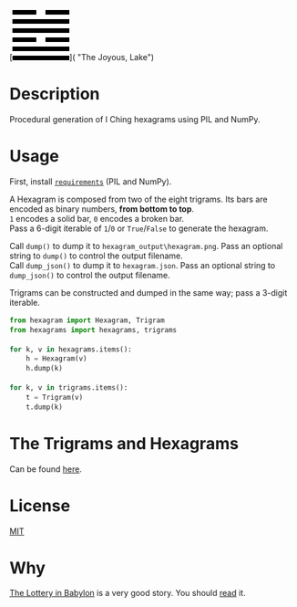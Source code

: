 [![Tui](Tui.png)]( "The Joyous, Lake")

# Description
Procedural generation of I Ching hexagrams using PIL and NumPy.

# Usage
First, install [`requirements`](requirements.txt) (PIL and NumPy).  

A Hexagram is composed from two of the eight trigrams. Its bars are encoded as binary numbers, **from bottom to top**.  
`1` encodes a solid bar, `0` encodes a broken bar.  
Pass a 6-digit iterable of `1`/`0` or `True`/`False` to generate the hexagram.  

Call `dump()` to dump it to `hexagram_output\hexagram.png`. Pass an optional string to `dump()` to control the output filename.  
Call `dump_json()` to dump it to `hexagram.json`. Pass an optional string to `dump_json()` to control the output filename. 

Trigrams can be constructed and dumped in the same way; pass a 3-digit iterable.

``` python
from hexagram import Hexagram, Trigram
from hexagrams import hexagrams, trigrams

for k, v in hexagrams.items():
    h = Hexagram(v)
    h.dump(k)

for k, v in trigrams.items():
    t = Trigram(v)
    t.dump(k)
```

# The Trigrams and Hexagrams
Can be found [here](hexagrams.py).

# License
[MIT](LICENSE)

# Why
[The Lottery in Babylon](https://en.wikipedia.org/wiki/The_Lottery_in_Babylon) is a very good story. You should [read](http://web.itu.edu.tr/~inceogl4/modernism/lotteryofbabylon.pdf) it.
